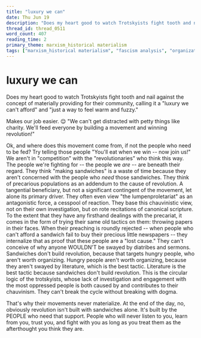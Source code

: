 ```yaml
---
title: "luxury we can"
date: Thu Jun 19
description: "Does my heart good to watch Trotskyists fight tooth and nail against the concept of materially providing for their community, calling it a 'luxury we can't..."
thread_id: thread_0511
word_count: 407
reading_time: 2
primary_theme: marxism_historical materialism
tags: ["marxism_historical materialism", "fascism analysis", "organizational theory"]
---
```


# luxury we can

Does my heart good to watch Trotskyists fight tooth and nail against the concept of materially providing for their community, calling it a "luxury we can't afford" and "just a way to feel warm and fuzzy."

Makes our job easier. 😌 "We can't get distracted with petty things like charity. We'll feed everyone by building a movement and winning revolution!"

Ok, and where does this movement come from, if not the people who need to be fed? Try telling those people "You'll eat when we win -- now join us!" We aren't in "competition" with the "revolutionaries" who think this way. The people we're fighting for -- the people we *are* -- are beneath their regard. They think "making sandwiches" is a waste of time because they aren't concerned with the people who *need* those sandwiches. They think of precarious populations as an addendum to the cause of revolution. A tangential beneficiary, but not a significant contingent of the movement, let alone its primary driver. They often even view "the lumpenproletariat" as an antagonistic force, a cesspool of reaction. They base this chauvinistic view, not on their own investigation, but on rote recitations of canonical scripture. To the extent that they have any firsthand dealings with the precariat, it comes in the form of trying their same old tactics on them: throwing papers in their faces. When their preaching is roundly rejected -- when people who can't afford a sandwich fail to buy their precious little newspapers -- they internalize that as proof that these people are a "lost cause." They can't conceive of why anyone WOULDN'T be swayed by diatribes and sermons. Sandwiches don't build revolution, because that targets hungry people, who aren't worth organizing. Hungry people aren't worth organizing, because they aren't swayed by literature, which is the best tactic. Literature is the best tactic because sandwiches don't build revolution. This is the circular logic of the trotskyists, whose lack of investigation and engagement with the most oppressed people is both caused by and contributes to their chauvinism. They can't break the cycle without breaking with dogma.

That's why their movements never materialize. At the end of the day, no, obviously revolution isn't built with sandwiches alone. It's built by the PEOPLE who need that support. People who will never listen to you, learn from you, trust you, and fight with you as long as you treat them as the afterthought you think they are.